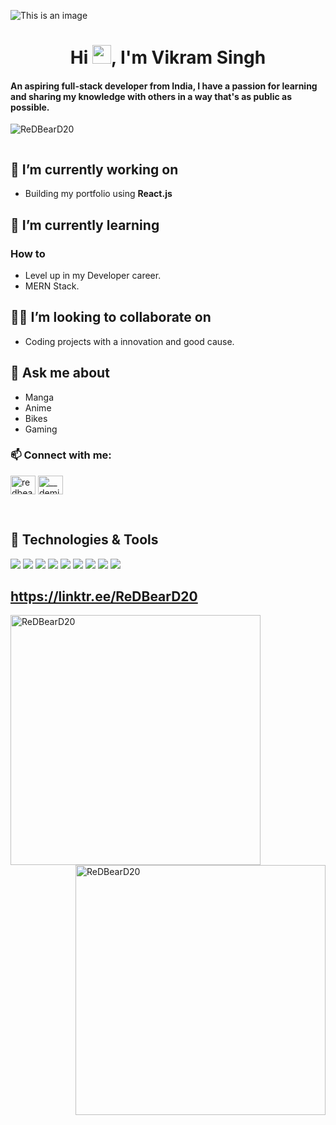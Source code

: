![This is an image](https://myoctocat.com/assets/images/base-octocat.svg)
<!--![MasterHead](</images/Pink and Purple Professional LinkedIn Banner.png>)-->

<h1 align="center">Hi <img src="https://raw.githubusercontent.com/MartinHeinz/MartinHeinz/master/wave.gif" width="30px" height="30px">, I'm Vikram Singh </h1>
<h4 align="left">An aspiring full-stack developer from India, I have a passion for learning and sharing my knowledge with others in a way that's as public as possible.</h4>
<p align="left"> <img src="https://komarev.com/ghpvc/?username=ReDBearD20&label=Profile%20views&color=0e75b6&style=flat" alt="ReDBearD20" /> </p>

<p align="left"> <a href="https://twitter.com/" target="blank"><img src="https://img.shields.io/twitter/follow/?logo=twitter&style=for-the-badge" alt="" /></a> </p>

## 🔭 I’m currently working on 
- Building my portfolio using **React.js**

## 🌱 I’m currently learning
### How to
- Level up in my Developer career.
- MERN Stack.

## ✌🏼 I’m looking to collaborate on
- Coding projects with a innovation and good cause.

## 💬 Ask me about
- Manga
- Anime
- Bikes
- Gaming

<h3 align="left">📫 Connect with me:</h3>
<p align="left">
<a href="https://linkedin.com/in/vikram-singh-red" target="blank"><img align="center" src="https://raw.githubusercontent.com/rahuldkjain/github-profile-readme-generator/master/src/images/icons/Social/linked-in-alt.svg" alt="redbeard" height="30" width="40" /></a>
<a href="https://www.instagram.com/__demiurge/" target="blank"><img align="center" src="https://raw.githubusercontent.com/rahuldkjain/github-profile-readme-generator/master/src/images/icons/Social/instagram.svg" alt="__demiurge" height="30" width="40" /></a>
</p>
<br/>


## 🔧 Technologies & Tools
![](https://img.shields.io/badge/code-node.js-brightgreen?style=flat&logo=node.js&logoColor=white&color=2bbc8a)
![](https://img.shields.io/badge/Code-JavaScript-informational?style=flat&logo=javascript&logoColor=white&color=2bbc8a)
![](https://img.shields.io/badge/code-React-brightgreen?style=flat&logo=React&logoColor=white&color=2bbc8a)
![](https://img.shields.io/badge/Code-Redux-informational?style=flat&logo=Redux&logoColor=white&color=2bbc8a)
![](https://img.shields.io/badge/Tools-MySQL-informational?style=flat&logo=MySQL&logoColor=white&color=2bbc8a)
![](https://img.shields.io/badge/Tools-MongoDB-informational?style=flat&logo=MongoDB&logoColor=white&color=2bbc8a)
![](https://img.shields.io/badge/Tools-Firebase-informational?style=flat&logo=Firebase&logoColor=white&color=2bbc8a)
![](https://img.shields.io/badge/Tools-Postman-informational?style=flat&logo=Postman&logoColor=white&color=2bbc8a)
![](https://img.shields.io/badge/Tools-PostgreSQL-informational?style=flat&logo=PostgreSQL&logoColor=white&color=2bbc8a)
<br/>


## https://linktr.ee/ReDBearD20

<p><img align="left" width=400 src="https://github-readme-stats.vercel.app/api/top-langs?username=ReDBearD20&show_icons=true&locale=en&layout=compact&theme=vue-dark" alt="ReDBearD20" /></p>

<p>&nbsp;<img align="right" width=400 src="https://github-readme-stats.vercel.app/api?username=ReDBearD20&show_icons=true&locale=en&theme=vue-dark" alt="ReDBearD20" /></p>
